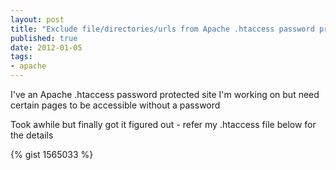 ```yaml
--- 
layout: post
title: "Exclude file/directories/urls from Apache .htaccess password protection :: How to"
published: true
date: 2012-01-05
tags: 
- apache
---
```


I've an Apache .htaccess password protected site I'm working on but need certain
pages to be accessible without a password

Took awhile but finally got it figured out - refer my .htaccess file below for the details
    
{% gist 1565033 %}

